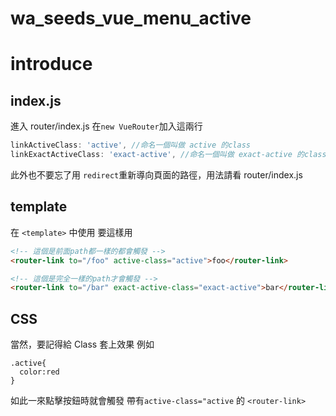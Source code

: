 # wa_seeds_vue_menu_active

# introduce

## index.js

進入 router/index.js
在`new VueRouter`加入這兩行

```js
linkActiveClass: 'active', //命名一個叫做 active 的class
linkExactActiveClass: 'exact-active', //命名一個叫做 exact-active 的class
```

此外也不要忘了用 `redirect`重新導向頁面的路徑，用法請看 router/index.js

## template

在 `<template>` 中使用 要這樣用

```html
<!-- 這個是前面path都一樣的都會觸發 -->
<router-link to="/foo" active-class="active">foo</router-link>

<!-- 這個是完全一樣的path才會觸發 -->
<router-link to="/bar" exact-active-class="exact-active">bar</router-link>
```

## CSS

當然，要記得給 Class 套上效果
例如

```
.active{
  color:red
}
```

如此一來點擊按鈕時就會觸發 帶有`active-class="active` 的 `<router-link>`
